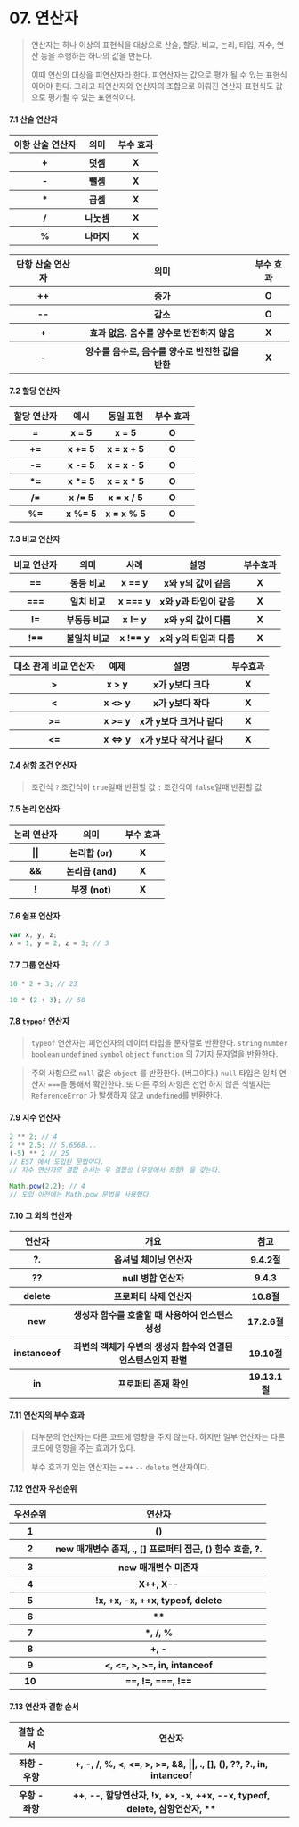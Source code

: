 # 07. 연산자

> 연산자는 하나 이상의 표현식을 대상으로 산술, 할당, 비교, 논리, 타입, 지수, 연산 등을 수행하는 하나의 값을 만든다.
> 
> 이때 연산의 대상을 피연산자라 한다. 피연산자는 값으로 평가 될 수 있는 표현식이어야 한다. 그리고 피연산자와 연산자의 조합으로 이뤄진 연산자 표현식도 값으로 평가될 수 있는 표현식이다.

#### 7.1 산술 연산자

<table>
 <tr>
    <th>이항 산술 연산자</th>
    <th>의미</th>
    <th>부수 효과</th>
 </tr>
 <tr>
    <th>+</th>
    <th>덧셈</th>
    <th>X</th>
 </tr>
  <tr>
    <th>-</th>
    <th>뺄셈</th>
    <th>X</th>
 </tr>
 <tr>
    <th>*</th>
    <th>곱셈</th>
    <th>X</th>
 </tr>
 <tr>
    <th>/</th>
    <th>나눗셈</th>
    <th>X</th>
 </tr>
 <tr>
    <th>%</th>
    <th>나머지</th>
    <th>X</th>
 </tr>
</table>

<table>
 <tr>
    <th>단항 산술 연산자</th>
    <th>의미</th>
    <th>부수 효과</th>
 </tr>
 <tr>
    <th>++</th>
    <th>증가</th>
    <th>O</th>
 </tr>
  <tr>
    <th>--</th>
    <th>감소</th>
    <th>O</th>
 </tr>
 <tr>
    <th>+</th>
    <th>효과 없음. 음수를 양수로 반전하지 않음</th>
    <th>X</th>
 </tr>
 <tr>
    <th>-</th>
    <th>양수를 음수로, 음수를 양수로 반전한 값을 반환</th>
    <th>X</th>
 </tr>
</table>

#### 7.2 할당 연산자
<table>
 <tr>
    <th>할당 연산자</th>
    <th>예시</th>
    <th>동일 표현</th>
    <th>부수 효과</th>
 </tr>
 <tr>
    <th>=</th>
    <th>x = 5</th>
    <th>x = 5</th>
    <th>O</th>
 </tr>
  <tr>
    <th>+=</th>
    <th>x += 5</th>
    <th>x = x + 5</th>
    <th>O</th>
 </tr>
 <tr>
    <th>-=</th>
    <th>x -= 5</th>
    <th>x = x - 5</th>
    <th>O</th>
 </tr>
 <tr>
    <th>*=</th>
    <th>x *= 5</th>
    <th>x = x * 5</th>
    <th>O</th>
 </tr>
 <tr>
    <th>/=</th>
    <th>x /= 5</th>
    <th>x = x / 5</th>
    <th>O</th>
 </tr>
  <tr>
    <th>%=</th>
    <th>x %= 5</th>
    <th>x = x % 5</th>
    <th>O</th>
 </tr>
</table>

#### 7.3 비교 연산자
<table>
 <tr>
    <th>비교 연산자</th>
    <th>의미</th>
    <th>사례</th>
    <th>설명</th>
    <th>부수효과</th>
 </tr>
 <tr>
    <th>==</th>
    <th>동등 비교</th>
    <th>x == y</th>
    <th>x와 y의 값이 같음</th>
    <th>X</th>
 </tr>
 <tr>
    <th>===</th>
    <th>일치 비교</th>
    <th>x === y</th>
    <th>x와 y과 타입이 같음</th>
    <th>X</th>
 </tr>
 <tr>
    <th>!=</th>
    <th>부동등 비교</th>
    <th>x != y</th>
    <th>x와 y의 값이 다름</th>
    <th>X</th>
 </tr>
 <tr>
    <th>!==</th>
    <th>불일치 비교</th>
    <th>x !== y</th>
    <th>x와 y의 타입과 다름</th>
    <th>X</th>
 </tr>
</table>

<table>
 <tr>
    <th>대소 관계 비교 연산자</th>
    <th>예제</th>
    <th>설명</th>
    <th>부수효과</th>
 </tr>
 <tr>
    <th>></th>
    <th>x > y</th>
    <th>x가 y보다 크다</th>
    <th>X</th>
 </tr>
 <tr>
    <th><</th>
    <th>x <> y</th>
    <th>x가 y보다 작다</th>
    <th>X</th>
 </tr>
 <tr>
    <th>>=</th>
    <th>x >= y</th>
    <th>x가 y보다 크거나 같다</th>
    <th>X</th>
 </tr>
 <tr>
    <th><=</th>
    <th>x <=> y</th>
    <th>x가 y보다 작거나 같다</th>
    <th>X</th>
 </tr>
</table>

#### 7.4 삼항 조건 연산자

> 조건식 `?` 조건식이 `true`일때 반환할 값 `:` 조건식이 `false`일때 반환할 값

#### 7.5 논리 연산자

<table>
 <tr>
    <th>논리 연산자</th>
    <th>의미</th>
    <th>부수 효과</th>
 </tr>
 <tr>
    <th>||</th>
    <th>논리합 (or)</th>
    <th>X</th>
 </tr>
  <tr>
    <th>&&</th>
    <th>논리곱 (and)</th>
    <th>X</th>
 </tr>
 <tr>
    <th>!</th>
    <th>부정 (not)</th>
    <th>X</th>
 </tr>
</table>

#### 7.6 쉼표 연산자

```js
var x, y, z;
x = 1, y = 2, z = 3; // 3
```
#### 7.7 그룹 연산자

```js
10 * 2 + 3; // 23

10 * (2 + 3); // 50
```

#### 7.8 `typeof` 연산자

> `typeof` 연산자는 피연산자의 데이터 타입을 문자열로 반환한다.
> `string` `number` `boolean` `undefined` `symbol` `object` `function` 의 7가지 문자열을 반환한다. 

> 주의 사항으로 `null` 값은 `object` 를 반환한다. (버그이다.)
> `null` 타입은 일치 연산자 `===`을 통해서 확인한다.
> 또 다른 주의 사항은 선언 하지 않은 식별자는 `ReferenceError` 가 발생하지 않고 `undefined`를 반환한다.

#### 7.9 지수 연산자

```js
2 ** 2; // 4
2 ** 2.5; // 5.6568...
(-5) ** 2 // 25
// ES7 에서 도입된 문법이다. 
// 지수 연산자의 결합 순서는 우 결합성 (우항에서 좌항) 을 갖는다.

Math.pow(2,2); // 4
// 도입 이전에는 Math.pow 문법을 사용했다.
```

#### 7.10 그 외의 연산자

<table>
 <tr>
    <th>연산자</th>
    <th>개요</th>
    <th>참고</th>
 </tr>
 <tr>
    <th>?.</th>
    <th>옵셔널 체이닝 연산자</th>
    <th>9.4.2절</th>
 </tr>
  <tr>
    <th>??</th>
    <th>null 병합 연산자</th>
    <th>9.4.3</th>
 </tr>
 <tr>
    <th>delete</th>
    <th>프로퍼티 삭제 연산자</th>
    <th>10.8절</th>
 </tr>
 <tr>
    <th>new</th>
    <th>생성자 함수를 호출할 때 사용하여 인스턴스 생성</th>
    <th>17.2.6절</th>
 </tr>
 <tr>
    <th>instanceof</th>
    <th>좌변의 객체가 우변의 생성자 함수와 연결된 인스턴스인지 판별</th>
    <th>19.10절</th>
 </tr>
 <tr>
    <th>in</th>
    <th>프로퍼티 존재 확인</th>
    <th>19.13.1절</th>
 </tr>
</table>

#### 7.11 연산자의 부수 효과

> 대부분의 연산자는 다른 코드에 영향을 주지 않는다. 하지만 일부 연산자는 다른 코드에 영향을 주는 효과가 있다. 
>
> 부수 효과가 있는 연산자는 `=` `++` `--` `delete` 연산자이다.

#### 7.12 연산자 우선순위

<table>
 <tr>
    <th>우선순위</th>
    <th>연산자</th>
 </tr>
 <tr>
    <th>1</th>
    <th>()</th>
 </tr>
  <tr>
    <th>2</th>
    <th>new 매개변수 존재, ., [] 프로퍼티 접근, () 함수 호출, ?.</th>
 </tr>
 <tr>
    <th>3</th>
    <th>new 매개변수 미존재</th>
 </tr>
 <tr>
    <th>4</th>
    <th>X++, X--</th>
 </tr>
 <tr>
    <th>5</th>
    <th>!x, +x, -x, ++x, typeof, delete</th>
 </tr>
 <tr>
    <th>6</th>
    <th>**</th>
 </tr>
 <tr>
    <th>7</th>
    <th>*, /, %</th>
 </tr>
 <tr>
    <th>8</th>
    <th>+, -</th>
 </tr>
 <tr>
    <th>9</th>
    <th><, <=, >, >=, in, intanceof</th>
 </tr>
 <tr>
    <th>10</th>
    <th>==, !=, ===, !==</th>
 </tr>
</table>

#### 7.13 연산자 결합 순서
<table>
 <tr>
    <th>결합 순서</th>
    <th>연산자</th>
 </tr>
 <tr>
    <th>좌항 - 우항</th>
    <th>+, -, /, %, <, <=, >, >=, &&, ||, ., [], (), ??, ?., in, intanceof</th>
 </tr>
 <tr>
    <th>우항 - 좌항</th>
    <th>++, --, 할당연산자, !x, +x, -x, ++x, --x, typeof, delete, 삼항연산자, **</th>
 </tr>
</table>
